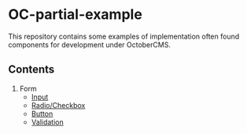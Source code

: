 # OC-partial-example

This repository contains some examples of implementation often found components for development under OctoberCMS.

## Contents

1. Form
   +  [Input](component/form/input/input.md)
   +  [Radio/Checkbox](component/form/radio/radio.md)
   +  [Button](component/form/button/button.md)
   +  [Validation](component/form/validation/validation.md)
  
